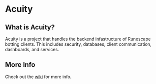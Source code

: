 # Acuity

## What is Acuity?
Acuity is a project that handles the backend infastructure of Runescape botting clients. This includes security, databases, client communication, dashboards, and services.

## More Info
Check out the [wiki](https://github.com/ZachHerridge/Acuity/wiki) for more info.
